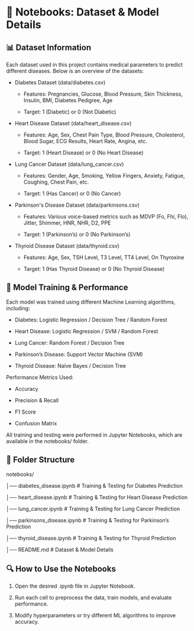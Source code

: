 # 📑 Notebooks: Dataset & Model Details

## 📊 Dataset Information

Each dataset used in this project contains medical parameters to predict different diseases. Below is an overview of the datasets:

- Diabetes Dataset (data/diabetes.csv)

  - Features: Pregnancies, Glucose, Blood Pressure, Skin Thickness, Insulin, BMI, Diabetes Pedigree, Age

  - Target: 1 (Diabetic) or 0 (Not Diabetic)

- Heart Disease Dataset (data/heart_disease.csv)

  - Features: Age, Sex, Chest Pain Type, Blood Pressure, Cholesterol, Blood Sugar, ECG Results, Heart Rate, Angina, etc.

  - Target: 1 (Heart Disease) or 0 (No Heart Disease)

- Lung Cancer Dataset (data/lung_cancer.csv)

  - Features: Gender, Age, Smoking, Yellow Fingers, Anxiety, Fatigue, Coughing, Chest Pain, etc.

  - Target: 1 (Has Cancer) or 0 (No Cancer)

- Parkinson's Disease Dataset (data/parkinsons.csv)

  - Features: Various voice-based metrics such as MDVP (Fo, Fhi, Flo), Jitter, Shimmer, HNR, NHR, D2, PPE

  - Target: 1 (Parkinson’s) or 0 (No Parkinson’s)

- Thyroid Disease Dataset (data/thyroid.csv)

  - Features: Age, Sex, TSH Level, T3 Level, TT4 Level, On Thyroxine

  - Target: 1 (Has Thyroid Disease) or 0 (No Thyroid Disease)


## 🧠 Model Training & Performance

Each model was trained using different Machine Learning algorithms, including:

- Diabetes: Logistic Regression / Decision Tree / Random Forest

- Heart Disease: Logistic Regression / SVM / Random Forest

- Lung Cancer: Random Forest / Decision Tree

- Parkinson’s Disease: Support Vector Machine (SVM)

- Thyroid Disease: Naïve Bayes / Decision Tree

Performance Metrics Used:

- Accuracy

- Precision & Recall

- F1 Score

- Confusion Matrix

All training and testing were performed in Jupyter Notebooks, which are available in the notebooks/ folder.

## 📂 Folder Structure

notebooks/

│── diabetes_disease.ipynb               # Training & Testing for Diabetes Prediction

│── heart_disease.ipynb                  # Training & Testing for Heart Disease Prediction

│── lung_cancer.ipynb                    # Training & Testing for Lung Cancer Prediction

│── parkinsons_disease.ipynb             # Training & Testing for Parkinson’s Prediction

│── thyroid_disease.ipynb                # Training & Testing for Thyroid Prediction

│── README.md                            # Dataset & Model Details


## 🔍 How to Use the Notebooks

1. Open the desired .ipynb file in Jupyter Notebook.

2. Run each cell to preprocess the data, train models, and evaluate performance.

3. Modify hyperparameters or try different ML algorithms to improve accuracy.
